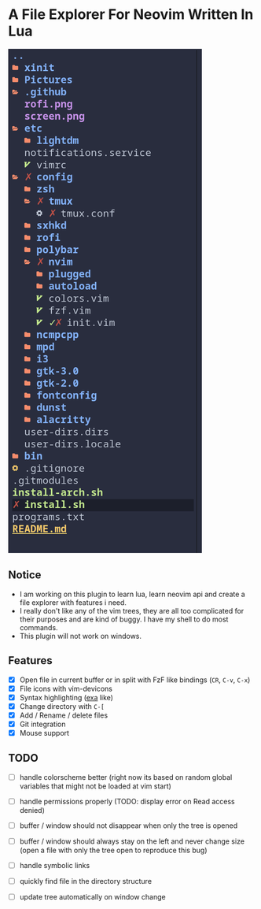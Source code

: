 # A File Explorer For Neovim Written In Lua

![alt text](.github/tree.png?raw=true "screenshot")

## Notice

- I am working on this plugin to learn lua, learn neovim api and create a file explorer with features i need.
- I really don't like any of the vim trees, they are all too complicated for their purposes and are kind of buggy. I have my shell to do most commands.
- This plugin will not work on windows.

## Features
- [x] Open file in current buffer or in split with FzF like bindings (`CR`, `C-v`, `C-x`)
- [x] File icons with vim-devicons
- [x] Syntax highlighting ([exa](https://github.com/ogham/exa) like)
- [x] Change directory with `C-[`
- [x] Add / Rename / delete files
- [x] Git integration
- [x] Mouse support

## TODO
- [ ] handle colorscheme better (right now its based on random global variables that might not be loaded at vim start)

- [ ] handle permissions properly (TODO: display error on Read access denied)
- [ ] buffer / window should not disappear when only the tree is opened
- [ ] buffer / window should always stay on the left and never change size (open a file with only the tree open to reproduce this bug)

- [ ] handle symbolic links
- [ ] quickly find file in the directory structure
- [ ] update tree automatically on window change
